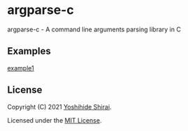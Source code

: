 # argparse-c
argparse-c - A command line arguments parsing library in C

## Examples

[example1](./sample/example1.c)

## License

Copyright (C) 2021 [Yoshihide Shirai](mailto:yoshihide.shirai@gmail.com).

Licensed under the [MIT License](https://opensource.org/licenses/MIT).
